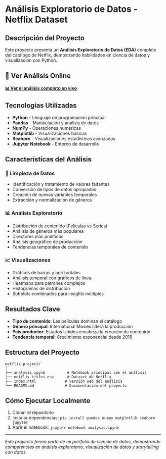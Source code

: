 # Análisis Exploratorio de Datos - Netflix Dataset

## Descripción del Proyecto

Este proyecto presenta un **Análisis Exploratorio de Datos (EDA)** completo del catálogo de Netflix, demostrando habilidades en ciencia de datos y visualización con Python.

## 🔗 Ver Análisis Online

**[📊 Ver el análisis completo en vivo](index.html)**

## Tecnologías Utilizadas

- **Python** - Lenguaje de programación principal
- **Pandas** - Manipulación y análisis de datos
- **NumPy** - Operaciones numéricas
- **Matplotlib** - Visualizaciones básicas
- **Seaborn** - Visualizaciones estadísticas avanzadas
- **Jupyter Notebook** - Entorno de desarrollo

## Características del Análisis

### 🧹 Limpieza de Datos
- Identificación y tratamiento de valores faltantes
- Conversión de tipos de datos apropiados
- Creación de nuevas variables temporales
- Extracción y normalización de géneros

### 📊 Análisis Exploratorio
- Distribución de contenido (Películas vs Series)
- Análisis de géneros más populares
- Directores más prolíficos
- Análisis geográfico de producción
- Tendencias temporales de contenido

### 📈 Visualizaciones
- Gráficos de barras y horizontales
- Análisis temporal con gráficos de línea
- Heatmaps para patrones complejos
- Histogramas de distribución
- Subplots combinados para insights múltiples

## Resultados Clave

- **Tipo de contenido**: Las películas dominan el catálogo
- **Género principal**: International Movies lidera la producción
- **País productor**: Estados Unidos encabeza la creación de contenido
- **Tendencia temporal**: Crecimiento exponencial desde 2015

## Estructura del Proyecto

```
netflix-project/
│
├── analysis.ipynb          # Notebook principal con el análisis
├── netflix_titles.csv      # Dataset de Netflix
├── index.html             # Versión web del análisis
└── README.md              # Documentación del proyecto
```

## Cómo Ejecutar Localmente

1. Clonar el repositorio
2. Instalar dependencias: `pip install pandas numpy matplotlib seaborn jupyter`
3. Abrir el notebook: `jupyter notebook analysis.ipynb`

---

*Este proyecto forma parte de mi portfolio de ciencia de datos, demostrando competencias en análisis exploratorio, visualización de datos y storytelling con datos.*